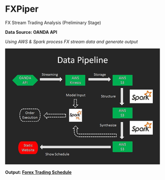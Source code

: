# FXPiper
FX Stream Trading Analysis
(Preliminary Stage)

**Data Source: OANDA API**

_Using AWS & Spark process FX stream data and generate output_

![image](https://github.com/theStrenuous/FXPiper/blob/master/Project_Flowchart.jpg)

**Output: [Forex Trading Schedule](http://strenuousfx.s3-website-us-east-1.amazonaws.com/)**
